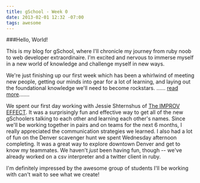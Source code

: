 ```yaml
---
title: gSchool - Week 0
date: 2013-02-01 12:32 -07:00
tags: awesome
---
```


###Hello, World! 

This is my blog for gSchool, where I'll chronicle my journey from ruby noob to web developer extraordinaire. I'm excited and nervous to immerse myself in a new world of knowledge and challenge myself in new ways.

We're just finishing up our first week which has been a whirlwind of meeting new people, getting our minds into gear for a lot of learning, and laying out the foundational knowledge we'll need to become rockstars. ...... [read more](../2013/02/01/gschool-week-0.html).......

We spent our first day working with Jessie Shternshus of [The IMPROV EFFECT](http://www.improveffect.com). It was a surprisingly fun and effective way to get all of the new gSchoolers talking to each other and learning each other's names. Since we'll be working together in pairs and on teams for the next 6 months, I really appreciated the communication strategies we learned. I also had a lot of fun on the Denver scavenger hunt we spent Wednesday afternoon completing. It was a great way to explore downtown Denver and get to know my teammates. We haven't _just_ been having fun, though -- we've already worked on a csv interpreter and a twitter client in ruby. 

I'm definitely impressed by the awesome group of students I'll be working with can't wait to see what we create!